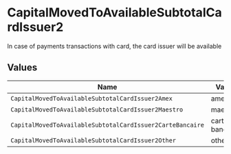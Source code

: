 # CapitalMovedToAvailableSubtotalCardIssuer2

In case of payments transactions with card, the card issuer will be available


## Values

| Name                                                      | Value                                                     |
| --------------------------------------------------------- | --------------------------------------------------------- |
| `CapitalMovedToAvailableSubtotalCardIssuer2Amex`          | amex                                                      |
| `CapitalMovedToAvailableSubtotalCardIssuer2Maestro`       | maestro                                                   |
| `CapitalMovedToAvailableSubtotalCardIssuer2CarteBancaire` | carte-bancaire                                            |
| `CapitalMovedToAvailableSubtotalCardIssuer2Other`         | other                                                     |
